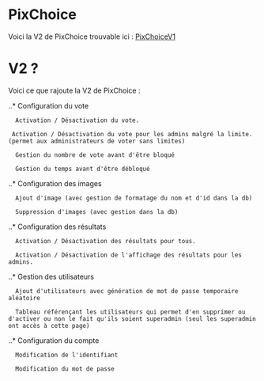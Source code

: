 # PixChoice

Voici la V2 de PixChoice trouvable ici : [PixChoiceV1](https://github.com/m4th2/PixChoice)

# V2 ?

Voici ce que rajoute la V2 de PixChoice :

..* Configuration du vote

      Activation / Désactivation du vote.
  
     Activation / Désactivation du vote pour les admins malgré la limite. (permet aux administrateurs de voter sans limites)
  
      Gestion du nombre de vote avant d'être bloqué
  
      Gestion du temps avant d'être débloqué

..* Configuration des images

      Ajout d'image (avec gestion de formatage du nom et d'id dans la db)
  
      Suppression d'images (avec gestion dans la db)

..* Configuration des résultats

      Activation / Désactivation des résultats pour tous.
  
      Activation / Désactivation de l'affichage des résultats pour les admins.

..* Gestion des utilisateurs
  
      Ajout d'utilisateurs avec génération de mot de passe temporaire aléatoire
  
      Tableau référençant les utilisateurs qui permet d'en supprimer ou d'activer ou non le fait qu'ils soient superadmin (seul les superadmin ont accès à cette page)

..* Configuration du compte
  
      Modification de l'identifiant
  
      Modification du mot de passe

